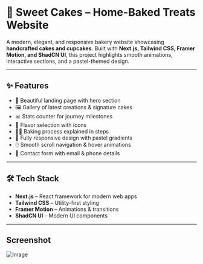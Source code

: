 # 🍰 Sweet Cakes – Home-Baked Treats Website

A modern, elegant, and responsive bakery website showcasing **handcrafted cakes and cupcakes**. Built with **Next.js, Tailwind CSS, Framer Motion, and ShadCN UI**, this project highlights smooth animations, interactive sections, and a pastel-themed design.

---

## ✨ Features
- 🎂 Beautiful landing page with hero section  
- 🖼️ Gallery of latest creations & signature cakes  
- 📊 Stats counter for journey milestones  
- 🍫 Flavor selection with icons  
- 👩‍🍳 Baking process explained in steps  
- 📱 Fully responsive design with pastel gradients  
- 🖱️ Smooth scroll navigation & hover animations  
- 💌 Contact form with email & phone details  

---

## 🛠 Tech Stack
- **Next.js** – React framework for modern web apps  
- **Tailwind CSS** – Utility-first styling  
- **Framer Motion** – Animations & transitions  
- **ShadCN UI** – Modern UI components  

---

## Screenshot

![Image](https://github.com/user-attachments/assets/ecb55bb3-00ed-4bfc-bb0c-ad6497ac501f)
